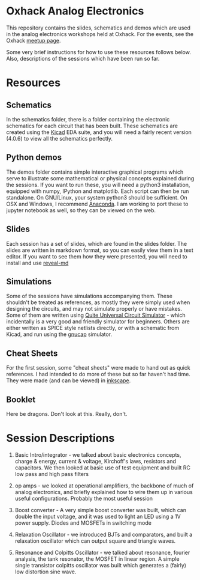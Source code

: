 Oxhack Analog Electronics
========================

This repository contains the slides, schematics and demos which are used in the analog electronics workshops held at Oxhack. For the events, see the Oxhack [meetup page](https://www.meetup.com/Oxford-Hackspace).

Some very brief instructions for how to use these resources follows below. Also, descriptions of the sessions which have been run so far.


Resources
=========

Schematics
---------

In the schematics folder, there is a folder containing the electronic schematics for each circuit that has been built. These schematics are created using the [Kicad](http://kicad-pcb.org) EDA suite, and you will need a fairly recent version (4.0.6) to view all the schematics perfectly.


Python demos
------------

The demos folder contains simple interactive graphical programs which serve to illustrate some mathematical or physical concepts explained during the sessions. If you want to run these, you will need a python3 installation, equipped with numpy, IPython and matplotlib. Each script can then be run standalone. On GNU/Linux, your system python3 should be sufficient. On OSX and Windows, I recommend [Anaconda](https://www.anaconda.com/download). I am working to port these to jupyter notebook as well, so they can be viewed on the web.

Slides
------

Each session has a set of slides, which are found in the slides folder. The slides are written in markdown format, so you can easily view them in a text editor. If you want to see them how they were presented, you will need to install and use [reveal-md](https://github.com/webpro/reveal-md)

Simulations
-----------
Some of the sessions have simulations accompanying them. These shouldn't be treated as references, as mostly they were simply used when designing the circuits, and may not simulate properly or have mistakes. Some of them are written using [Quite Universal Circuit Simulator](http://qucs.sourceforge.net/) - which incidentally is a very good and friendly simulator for beginners. Others are either written as SPICE style netlists directly, or with a schematic from Kicad, and run using the [gnucap](http://gnucap.org) simulator.

Cheat Sheets
------------
For the first session, some "cheat sheets" were made to hand out as quick references. I had intended to do more of these but so far haven't had time. They were made (and can be viewed) in [inkscape](https://inkscape.org). 

Booklet
-------

Here be dragons. Don't look at this. Really, don't.


Session Descriptions
====================

1) Basic Intro/integrator - we talked about basic electronics concepts, charge & energy, current & voltage, Kirchoff's laws, resistors and capacitors. We then looked at basic use of test equipment and built RC low pass and high pass filters

2) op amps - we looked at operational amplifiers, the backbone of much of analog electronics, and briefly explained how to wire them up in various useful configurations. Probably the most useful session

3) Boost converter - A very simple boost converter was built, which can double the input voltage, and it was used to light an LED using a 1V power supply. Diodes and MOSFETs in switching mode 

4) Relaxation Oscillator - we introduced BJTs and comparators, and built a relaxation oscillator which can output square and triangle waves.

5) Resonance and Colpitts Oscillator - we talked about resonance, fourier analysis, the tank resonator, the MOSFET in linear region. A simple single transistor colpitts oscillator was built which generates a (fairly) low distortion sine wave.
